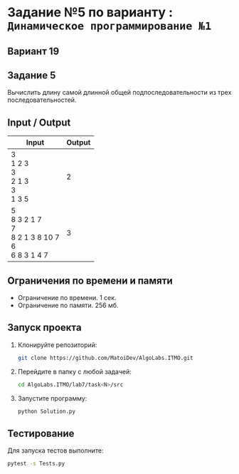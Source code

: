 # Задание №5 по варианту : `Динамическое программирование №1`

## Вариант 19

## Задание 5

Вычислить длину самой длинной общей подпоследовательности из трех последовательностей.

## Input / Output

| Input                                                          | Output |
|----------------------------------------------------------------|--------|
| 3<br/>1 2 3<br/>3<br/>2 1 3<br/>3<br/>1 3 5                    | 2      |
| 5<br/>8 3 2 1 7<br/>7<br/>8 2 1 3 8 10 7<br/>6<br/>6 8 3 1 4 7 | 3      |

## Ограничения по времени и памяти

- Ограничение по времени. 1 сек.
- Ограничение по памяти. 256 мб.

## Запуск проекта

1. Клонируйте репозиторий:
   ```bash
   git clone https://github.com/MatoiDev/AlgoLabs.ITMO.git
   ```

2. Перейдите в папку с любой задачей:
   ```bash
   cd AlgoLabs.ITMO/lab7/task<N>/src
   ```

3. Запустите программу:
   ```bash
   python Solution.py
   ```

## Тестирование

Для запуска тестов выполните:

   ```bash
   pytest -s Tests.py
   ```